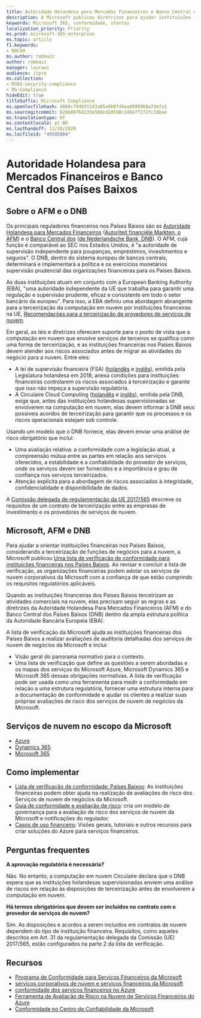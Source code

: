 ```yaml
---
title: Autoridade Holandesa para Mercados Financeiros e Banco Central dos Países Baixos
description: A Microsoft publicou diretrizes para ajudar instituições financeiras nos Países Baixos com a adoção da nuvem.
keywords: Microsoft 365, conformidade, ofertas
localization_priority: Priority
ms.prod: microsoft-365-enterprise
ms.topic: article
f1.keywords:
- NOCSH
ms.author: robmazz
author: robmazz
manager: laurawi
audience: itpro
ms.collection:
- M365-security-compliance
- MS-Compliance
hideEdit: true
titleSuffix: Microsoft Compliance
ms.openlocfilehash: d860cf04b91143a65a9b0fd4aad090968a7de7a1
ms.sourcegitcommit: 626b0076d133e588cd28598c149a7f272fc18bae
ms.translationtype: HT
ms.contentlocale: pt-BR
ms.lasthandoff: 11/30/2020
ms.locfileid: "49505804"
---
```

# <a name="dutch-authority-for-the-financial-markets-and-the-central-bank-of-the-netherlands"></a>Autoridade Holandesa para Mercados Financeiros e Banco Central dos Países Baixos

## <a name="about-the-afm-and-dnb"></a>Sobre o AFM e o DNB

Os principais reguladores financeiros nos Países Baixos são as [Autoridade Holandesa para Mercados Financeiros](https://afm.nl/en) ([Autoriteit financiële Markten, o AFM](https://afm.nl/)) e o [Banco Central dos](https://www.dnb.nl/en/home/index.jsp) ([de Nederlandsche Bank, DNB](https://www.dnb.nl/home/)). O AFM, cuja função é comparável ao SEC nos Estados Unidos, é "a autoridade de supervisão independente para poupanças, empréstimos, investimentos e seguros". O DNB, dentro do sistema europeu de bancos centrais, determinará e implementará a política e os exercícios monetários supervisão prudencial das organizações financeiras para os Países Baixos.  
  
As duas instituições atuam em conjunto com a European Banking Authority (EBA), "uma autoridade independente da UE que trabalha para garantir uma regulação e supervisão prudente, eficaz e consistente em todo o setor bancário da europeu". Para isso, a EBA definiu uma abordagem abrangente para a terceirização da computação em nuvem por instituições financeiras na UE, [Recomendações para a terceirização de provedores de serviços de nuvem](https://eba.europa.eu/sites/default/documents/files/documents/10180/1848359/c1005743-567e-40fc-a995-d05fb93df5d1/Draft%20Recommendation%20on%20outsourcing%20to%20Cloud%20Service%20%20%28EBA-CP-2017-06%29.pdf ).  
  
Em geral, as leis e diretrizes oferecem suporte para o ponto de vista que a computação em nuvem que envolve serviços de terceiros se qualifica como uma forma de terceirização, e as instituições financeiras nos Países Baixos devem atender aos riscos associados antes de migrar as atividades do negócio para a nuvem. Entre eles:

- A lei de supervisão financeira (FSA) ([holandês](https://wetten.overheid.nl/BWBR0020368/2018-02-09) e [inglês](https://www.toezicht.dnb.nl/en/binaries/51-217291.pdf)), emitida pela Legislatura holandesa em 2018, anexa condições para instituições financeiras controlarem os riscos associados à terceirização e garante que isso não impeça a supervisão regulatória.
- A Circulaire Cloud Computing ([holandês](https://www.toezicht.dnb.nl/binaries/50-224828.pdf) e [inglês](https://www.toezicht.dnb.nl/en/binaries/51-224828.pdf)), emitida pela DNB, exige que, antes das instituições holandesas supervisionadas se envolverem na computação em nuvem, elas devem informar à DNB seus possíveis acordos de terceirização para garantir que os processos e os riscos operacionais estejam sob controle.

Usando um modelo que o DNB fornece, elas devem enviar uma análise de risco obrigatório que inclui:

- Uma avaliação relativa: a conformidade com a legislação atual, a compreensão mútua entre as partes em relação aos serviços oferecidos, a estabilidade e a confiabilidade do provedor de serviços, onde os serviços devem ser fornecidos e a importância e grau de confiança nos serviços terceirizados.
- Atenção explícita para a abordagem de riscos associados à integridade, confidencialidade e disponibilidade de dados.

A [Comissão delegada de regulamentação da UE 2017/565](https://eur-lex.europa.eu/legal-content/EN/TXT/?uri=CELEX:32017R0565) descreve os requisitos de um contrato de terceirização entre as empresas de investimento e os provedores de serviços de nuvem.

## <a name="microsoft-and-the-afm-and-dnb"></a>Microsoft, AFM e DNB

Para ajudar a orientar instituições financeiras nos Países Baixos, considerando a terceirização de funções de negócios para a nuvem, a Microsoft publicou [Uma lista de verificação de conformidade para instituições financeiras nos Países Baixos](https://aka.ms/FinServ-Guide-Netherlands). Ao revisar e concluir a lista de verificação, as organizações financeiras podem adotar os serviços de nuvem corporativos da Microsoft com a confiança de que estão cumprindo os requisitos regulatórios aplicáveis.  
  
Quando as instituições financeiras dos Países Baixos terceirizam as atividades comerciais na nuvem, elas precisam seguir as regras e as diretrizes da Autoridade Holandesa Para Mercados Financeiros (AFM) e do Banco Central dos Países Baixos (DNB) dentro da ampla estrutura política da Autoridade Bancária Europeia (EBA).  
  
A lista de verificação da Microsoft ajuda as instituições financeiras dos Países Baixos a realizar avaliações de auditoria detalhadas dos serviços de nuvem de negócios da Microsoft e inclui:

- Visão geral do panorama normativo para o contexto.
- Uma lista de verificação que define as questões a serem abordadas e os mapas dos serviços do Microsoft Azure, Microsoft Dynamics 365 e Microsoft 365 dessas obrigações normativas. A lista de verificação pode ser usada como uma ferramenta para medir a conformidade em relação a uma estrutura regulatória, fornecer uma estrutura interna para a documentação de conformidade e ajudar os clientes a realizar suas próprias avaliações de risco dos serviços de nuvem de negócios da Microsoft.

## <a name="microsoft-in-scope-cloud-services"></a>Serviços de nuvem no escopo da Microsoft

- [Azure](https://aka.ms/AzureCompliance)
- [Dynamics 365](https://aka.ms/d365-compliance-list)
- [Microsoft 365](https://aka.ms/o365-compliance-framework)

## <a name="how-to-implement"></a>Como implementar

- [Lista de verificação de conformidade: Países Baixos](https://aka.ms/FinServ-Guide-Netherlands): As instituições financeiras podem obter ajuda na realização de avaliações de risco dos Serviços de nuvem de negócios da Microsoft.
- [Guia de conformidade e avaliação de risco](https://aka.ms/RiskGovernanceGuide): cria um modelo de governança para a avaliação de risco dos serviços de nuvem da Microsoft e notificações do regulador.
- [Casos de uso financeiro](https://docs.microsoft.com/azure/industry/financial/): Visões gerais, tutoriais e outros recursos para criar soluções do Azure para serviços financeiros.

## <a name="frequently-asked-questions"></a>Perguntas frequentes

**A aprovação regulatória é necessária?**

Não. No entanto, a computação em nuvem Circulaire declara que o DNB espera que as instituições holandesas supervisionadas enviem uma análise de riscos em relação às disposições de terceirização antes de envolverem a computação em nuvem.

**Há termos obrigatórios que devem ser incluídos no contrato com o provedor de serviços de nuvem?**

Sim. As disposições e acordos a serem incluídos em contratos de nuvem dependem do tipo de instituição financeira. Requisitos, como aqueles descritos em Art. 31 da regulamentação delegada da Comissão (UE) 2017/565, estão configurados na parte 2 da lista de verificação.

## <a name="resources"></a>Recursos

- [Programa de Conformidade para Serviços Financeiros da Microsoft](https://aka.ms/FSCP-Print)
- [ serviços corporativos de nuvem e serviços financeiros da Microsoft ](https://servicetrust.microsoft.com/viewpage/financialservicesoverview)
- [conformidade dos serviços financeiros no Azure](https://azure.microsoft.com/resources/videos/azurecon-2015-financial-services-compliance-in-azure/)
- [Ferramenta de Avaliação de Risco na Nuvem de Serviços Financeiros do Azure](https://aka.ms/FFIEC-CSDT)
- [Conformidade no Centro de Confiabilidade da Microsoft](https://www.microsoft.com/trust-center/compliance/compliance-overview)
